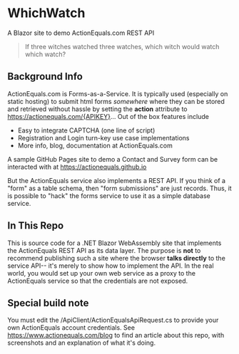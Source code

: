 # WhichWatch
A Blazor site to demo ActionEquals.com REST API

> If three witches watched three watches, which witch would watch which watch?

## Background Info
ActionEquals.com is Forms-as-a-Service.  It is typically used (especially on static hosting) to submit html forms *somewhere* where they can be stored and retrieved without hassle by setting the **action** attribute to https://actionequals.com/{APIKEY}...
Out of the box features include

- Easy to integrate CAPTCHA (one line of script)
- Registration and Login turn-key use case implementations
- More info, blog, documentation at ActionEquals.com

A sample GitHub Pages site to demo a Contact and Survey form can be interacted with at https://actionequals.github.io

But the ActionEquals service also implements a REST API.  If you think of a "form" as a table schema, then "form submissions" are just records.  Thus, it is possible to "hack" the forms service to use it as a simple database service.

## In This Repo

This is source code for a .NET Blazor WebAssembly site that implements the ActionEquals REST API as its data layer.
The purpose is **not** to recommend publishing such a site where the browser **talks directly** to the service API-- it's merely to show how to implement the API.  In the real world, you would set up your own web service as a proxy to the ActionEquals service so that the credentials are not exposed.

## Special build note

You must edit the /ApiClient/ActionEqualsApiRequest.cs to provide your own ActionEquals account credentials.
See https://www.actionequals.com/blog to find an article about this repo, with screenshots and an explanation of what it's doing.
